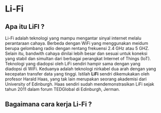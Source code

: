 # **Li-Fi**
## Apa itu LiFI ?
Li-Fi adalah teknologi yang mampu mengantar sinyal internet melalu perantaraan cahaya. 
Berbeda dengan WiFi yang menggunakan meidum berupa gelombang radio dengan rentang frekuensi 2.4 GHz atau 5 GHZ.
Selain itu, bandwith cahaya dinilai lebih besar dan sesuai untuk koneksi yang stabil dan simultan dari berbagai perangkat Internet of Things (IoT). Teknologi yang diadopsi oleh LiFi sendiri hampir sama dengan yang diadopsi di WiFi. Keduanya adalah teknologi nirkabel dua arah dengan yang kecepatan transfer data yang tinggi.
Istilah **LiFi** sendri dikemukakan oleh profesor Harald Haas, yang tak lain merupakan seorang akademisi dari University of Edinburgh. Haas sendiri sudah mendemonstrasikan LiFi sejak tahun 2011 dalam forum TEDGlobal di Edinburgh, Jerman.

## Bagaimana cara kerja Li-Fi ? 
